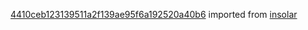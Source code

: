 [4410ceb123139511a2f139ae95f6a192520a40b6](https://github.com/insolar/insolar/commit/4410ceb123139511a2f139ae95f6a192520a40b6) imported from [insolar](https://github.com/insolar/insolar)
